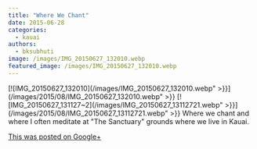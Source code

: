 ```yaml
---
title: "Where We Chant"
date: 2015-06-28
categories: 
  - kauai
authors: 
  - bksubhuti
image: /images/IMG_20150627_132010.webp
featured_image: /images/IMG_20150627_132010.webp
---
```


[![IMG_20150627_132010](/images/IMG_20150627_132010.webp" >}}](/images/2015/08/IMG_20150627_132010.webp" >}} [![IMG_20150627_131127~2](/images/IMG_20150627_13112721.webp" >}}](/images/2015/08/IMG_20150627_13112721.webp" >}} Where we chant and where I often meditate at "The Sanctuary" grounds where we live in Kauai.﻿

[This was posted on Google+](https://plus.google.com/+BhikkhuSubhuti/posts/AtjaAoLkCrv)
